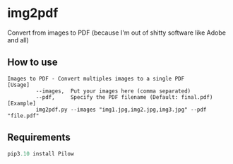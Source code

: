 # img2pdf
Convert from images to PDF (because I'm out of shitty software like Adobe and all)

## How to use
```
Images to PDF - Convert multiples images to a single PDF
[Usage] 
         --images,  Put your images here (comma separated)
         --pdf,     Specify the PDF filename (Default: final.pdf)
[Example]
         img2pdf.py --images "img1.jpg,img2.jpg,img3.jpg" --pdf "file.pdf"
```

## Requirements
```python
pip3.10 install Pilow
```
